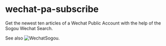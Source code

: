 # wechat-pa-subscribe
Get the newest ten articles of a Wechat Public Account with the help of the Sogou Wechat Search.

See also ![WechatSogou](https://github.com/Chyroc/WechatSogou).
